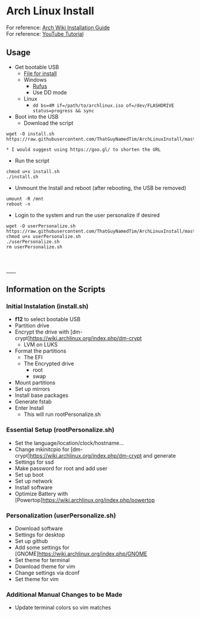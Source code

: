 # Arch Linux Install

For reference: <a href="https://wiki.archlinux.org/index.php/installation_guide">Arch Wiki Installation Guide</a>  
For reference: <a href="https://www.youtube.com/watch?v=iF7Y8IH5A3M">YouTube Tutorial</a>
## Usage
* Get bootable USB
  * [File for install](http://mirror.umd.edu/archlinux/iso/2017.11.01/)
  * Windows
      * [Rufus](https://rufus.akeo.ie/)
      * Use DD mode
  * Linux
      * `dd bs=4M if=/path/to/archlinux.iso of=/dev/FLASHDRIVE status=progress && sync`
* Boot into the USB    
  * Download the script
```
wget -O install.sh https://raw.githubusercontent.com/ThatGuyNamedTim/ArchLinuxInstall/master/install.sh
```
    * I would suggest using https://goo.gl/ to shorten the URL
  * Run the script    
```
chmod u+x install.sh
./install.sh
```
* Unmount the Install and reboot (after rebooting, the USB be removed)
```
umount -R /mnt
reboot -n
```
* Login to the system and run the user personalize if desired
```
wget -O userPersonalize.sh https://raw.githubusercontent.com/ThatGuyNamedTim/ArchLinuxInstall/master/userPersonalize.sh
chmod u+x userPersonalize.sh
./userPersonalize.sh
rm userPersonalize.sh
```
<br />
<br />
____


## Information on the Scripts
### Initial Instalation (install.sh)
* **f12** to select bootable USB
* Partition drive
* Encrypt the drive with [dm-crypt]https://wiki.archlinux.org/index.php/dm-crypt
  * LVM on LUKS
* Format the partitions
    * The EFI   
    * The Encrypted drive
      * root
      * swap
* Mount partitions
* Set up mirrors
* Install base packages  
* Generate fstab   
* Enter Install
  * This will run rootPersonalize.sh

### Essential Setup (rootPersonalize.sh)
* Set the language/location/clock/hostname...
* Change mkinitcpio for [dm-crypt]https://wiki.archlinux.org/index.php/dm-crypt and generate
* Settings for ssd
* Make password for root and add user
* Set up boot
* Set up network
* Install software
* Optimize Battery with [Powertop]https://wiki.archlinux.org/index.php/powertop

### Personalization (userPersonalize.sh)
* Download software
* Settings for desktop
* Set up github
* Add some settings for [GNOME]https://wiki.archlinux.org/index.php/GNOME
* Set theme for terminal
* Download theme for vim
* Change settings via dconf
* Set theme for vim

### Additional Manual Changes to be Made
* Update terminal colors so vim matches
